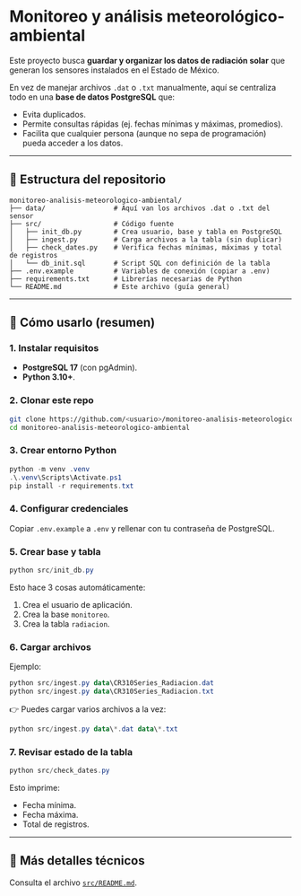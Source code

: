 # Monitoreo y análisis meteorológico-ambiental

Este proyecto busca **guardar y organizar los datos de radiación solar** que generan los sensores instalados en el Estado de México.  

En vez de manejar archivos `.dat` o `.txt` manualmente, aquí se centraliza todo en una **base de datos PostgreSQL** que:
- Evita duplicados.
- Permite consultas rápidas (ej. fechas mínimas y máximas, promedios).
- Facilita que cualquier persona (aunque no sepa de programación) pueda acceder a los datos.

---

## 📂 Estructura del repositorio

```
monitoreo-analisis-meteorologico-ambiental/
├── data/                 # Aquí van los archivos .dat o .txt del sensor
├── src/                  # Código fuente
│   ├── init_db.py        # Crea usuario, base y tabla en PostgreSQL
│   ├── ingest.py         # Carga archivos a la tabla (sin duplicar)
│   ├── check_dates.py    # Verifica fechas mínimas, máximas y total de registros
│   └── db_init.sql       # Script SQL con definición de la tabla
├── .env.example          # Variables de conexión (copiar a .env)
├── requirements.txt      # Librerías necesarias de Python
└── README.md             # Este archivo (guía general)
```

---

## 🚀 Cómo usarlo (resumen)

### 1. Instalar requisitos
- **PostgreSQL 17** (con pgAdmin).  
- **Python 3.10+**.

### 2. Clonar este repo
```bash
git clone https://github.com/<usuario>/monitoreo-analisis-meteorologico-ambiental.git
cd monitoreo-analisis-meteorologico-ambiental
```

### 3. Crear entorno Python
```powershell
python -m venv .venv
.\.venv\Scripts\Activate.ps1
pip install -r requirements.txt
```

### 4. Configurar credenciales
Copiar `.env.example` a `.env` y rellenar con tu contraseña de PostgreSQL.

### 5. Crear base y tabla
```powershell
python src/init_db.py
```

Esto hace 3 cosas automáticamente:
1. Crea el usuario de aplicación.  
2. Crea la base `monitoreo`.  
3. Crea la tabla `radiacion`.  

### 6. Cargar archivos
Ejemplo:
```powershell
python src/ingest.py data\CR310Series_Radiacion.dat
python src/ingest.py data\CR310Series_Radiacion.txt
```

👉 Puedes cargar varios archivos a la vez:
```powershell
python src/ingest.py data\*.dat data\*.txt
```

### 7. Revisar estado de la tabla
```powershell
python src/check_dates.py
```

Esto imprime:
- Fecha mínima.  
- Fecha máxima.  
- Total de registros.  


---

## 📖 Más detalles técnicos
Consulta el archivo [`src/README.md`](src/README.md).
